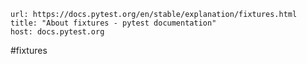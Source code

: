 
```cardlink
url: https://docs.pytest.org/en/stable/explanation/fixtures.html
title: "About fixtures - pytest documentation"
host: docs.pytest.org
```

#fixtures
